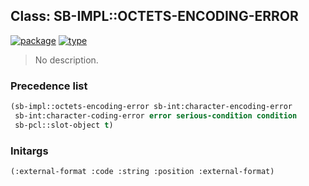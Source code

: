 ## Class: SB-IMPL::OCTETS-ENCODING-ERROR
[![package](https://img.shields.io/badge/Package-SB--IMPL-5f9ea0.svg?style=social&colorA=999999)](../) [![type](https://img.shields.io/badge/Type-Class-5f9ea0.svg?style=social&colorA=999999)](../#class) 

> No description.

### Precedence list
```cl
(sb-impl::octets-encoding-error sb-int:character-encoding-error
 sb-int:character-coding-error error serious-condition condition
 sb-pcl::slot-object t)
```
### Initargs
```cl
(:external-format :code :string :position :external-format)
```
